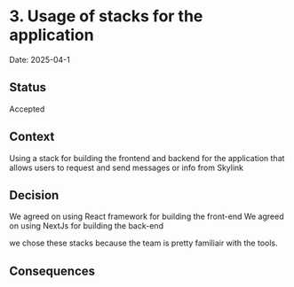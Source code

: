 # 3. Usage of stacks for the application
Date: 2025-04-1

## Status

Accepted

## Context

Using a stack for building the frontend and backend for the application that allows users to request and send messages or info from Skylink

## Decision

We agreed on using React framework for building the front-end
We agreed on using NextJs for building the back-end

we chose these stacks because the team is pretty familiair with the tools.

## Consequences


